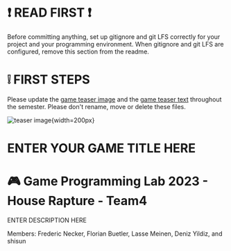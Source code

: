 
# :exclamation: READ FIRST :exclamation:
Before committing anything, set up gitignore and git LFS correctly for your project and your programming environment. When gitignore and git LFS are configured, remove this section from the readme.

# :grey_exclamation: FIRST STEPS
Please update the [game teaser image](game_teaser.jpg) and the [game teaser text](game_teaser.txt) throughout the semester. Please don't rename, move or delete these files.

![teaser image](game_teaser.jpg){width=200px}
# ENTER YOUR GAME TITLE HERE
# :video_game: Game Programming Lab 2023 - House Rapture - Team4

ENTER DESCRIPTION HERE

Members: Frederic Necker, Florian Buetler, Lasse Meinen, Deniz Yildiz, and shisun
